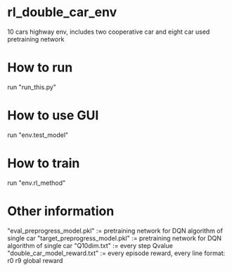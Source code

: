 # rl_double_car_env
10 cars highway env, includes two cooperative car and eight car used pretraining network

# How to run
run "run_this.py"

# How to use GUI
run "env.test_model"

# How to train
run "env.rl_method"

# Other information
"eval_preprogress_model.pkl" := pretraining network for DQN algorithm of single car
"target_preprogress_model.pkl" := pretraining network for DQN algorithm of single car
"Q10dim.txt" := every step Qvalue
"double_car_model_reward.txt" := every episode reward, every line format: r0 r9 global reward
